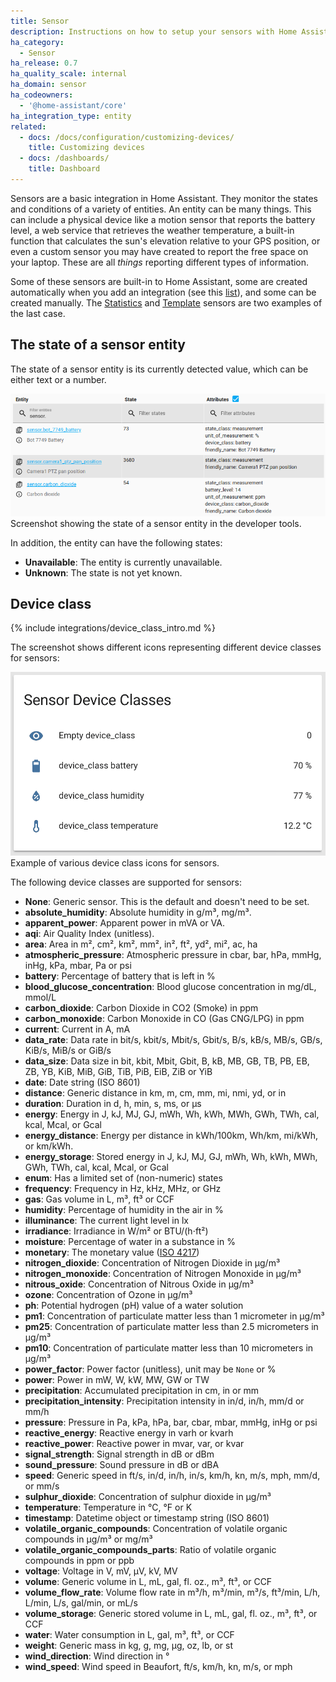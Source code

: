 ```yaml
---
title: Sensor
description: Instructions on how to setup your sensors with Home Assistant.
ha_category:
  - Sensor
ha_release: 0.7
ha_quality_scale: internal
ha_domain: sensor
ha_codeowners:
  - '@home-assistant/core'
ha_integration_type: entity
related:
  - docs: /docs/configuration/customizing-devices/
    title: Customizing devices
  - docs: /dashboards/
    title: Dashboard
---
```


Sensors are a basic integration in Home Assistant. They monitor the states and conditions of a variety of entities. An entity can be many things. This can include a physical device like a motion sensor that reports the battery level, a web service that retrieves the weather temperature, a built-in function that calculates the sun's elevation relative to your GPS position, or even a custom sensor you may have created to report the free space on your laptop. These are all _things_ reporting different types of information.

Some of these sensors are built-in to Home Assistant, some are created automatically when you add an integration (see this [list](/integrations/#sensor)), and some can be created manually. The [Statistics](/integrations/statistics) and [Template](/integrations/template) sensors are two examples of the last case.

## The state of a sensor entity

The state of a sensor entity is its currently detected value, which can be either text or a number.

<p class='img'>
<img src='/images/integrations/sensor/state_sensor.png' alt='Screenshot showing the state of a sensor entity in the developer tools' />
Screenshot showing the state of a sensor entity in the developer tools.
</p>

In addition, the entity can have the following states:

- **Unavailable**: The entity is currently unavailable.
- **Unknown**: The state is not yet known.

## Device class

{% include integrations/device_class_intro.md %}

The screenshot shows different icons representing different device classes for sensors:

<p class='img'>
<img src='/images/screenshots/sensor_device_classes_icons.png' />
Example of various device class icons for sensors.
</p>

The following device classes are supported for sensors:

- **None**: Generic sensor. This is the default and doesn't need to be set.
- **absolute_humidity**: Absolute humidity in g/m³, mg/m³.
- **apparent_power**: Apparent power in mVA or VA.
- **aqi**: Air Quality Index (unitless).
- **area**: Area in m², cm², km², mm², in², ft², yd², mi², ac, ha
- **atmospheric_pressure**: Atmospheric pressure in cbar, bar, hPa, mmHg, inHg, kPa, mbar, Pa or psi
- **battery**: Percentage of battery that is left in %
- **blood_glucose_concentration**: Blood glucose concentration in mg/dL, mmol/L
- **carbon_dioxide**: Carbon Dioxide in CO2 (Smoke) in ppm
- **carbon_monoxide**: Carbon Monoxide in CO (Gas CNG/LPG) in ppm
- **current**: Current in A, mA
- **data_rate**: Data rate in bit/s, kbit/s, Mbit/s, Gbit/s, B/s, kB/s, MB/s, GB/s, KiB/s, MiB/s or GiB/s
- **data_size**: Data size in bit, kbit, Mbit, Gbit, B, kB, MB, GB, TB, PB, EB, ZB, YB, KiB, MiB, GiB, TiB, PiB, EiB, ZiB or YiB
- **date**: Date string (ISO 8601)
- **distance**: Generic distance in km, m, cm, mm, mi, nmi, yd, or in
- **duration**: Duration in d, h, min, s, ms, or µs
- **energy**: Energy in J, kJ, MJ, GJ, mWh, Wh, kWh, MWh, GWh, TWh, cal, kcal, Mcal, or Gcal
- **energy_distance**: Energy per distance in kWh/100km, Wh/km, mi/kWh, or km/kWh.
- **energy_storage**: Stored energy in J, kJ, MJ, GJ, mWh, Wh, kWh, MWh, GWh, TWh, cal, kcal, Mcal, or Gcal
- **enum**: Has a limited set of (non-numeric) states
- **frequency**: Frequency in Hz, kHz, MHz, or GHz
- **gas**: Gas volume in L, m³, ft³ or CCF
- **humidity**: Percentage of humidity in the air in %
- **illuminance**: The current light level in lx
- **irradiance**: Irradiance in W/m² or BTU/(h⋅ft²)
- **moisture**: Percentage of water in a substance in %
- **monetary**: The monetary value ([ISO 4217](https://en.wikipedia.org/wiki/ISO_4217#Active_codes))
- **nitrogen_dioxide**: Concentration of Nitrogen Dioxide in µg/m³
- **nitrogen_monoxide**: Concentration of Nitrogen Monoxide in µg/m³
- **nitrous_oxide**: Concentration of Nitrous Oxide in µg/m³
- **ozone**: Concentration of Ozone in µg/m³
- **ph**: Potential hydrogen (pH) value of a water solution
- **pm1**: Concentration of particulate matter less than 1 micrometer in µg/m³
- **pm25**: Concentration of particulate matter less than 2.5 micrometers in µg/m³
- **pm10**: Concentration of particulate matter less than 10 micrometers in µg/m³
- **power_factor**: Power factor (unitless), unit may be `None` or %
- **power**: Power in mW, W, kW, MW, GW or TW
- **precipitation**: Accumulated precipitation in cm, in or mm
- **precipitation_intensity**: Precipitation intensity in in/d, in/h, mm/d or mm/h
- **pressure**: Pressure in Pa, kPa, hPa, bar, cbar, mbar, mmHg, inHg or psi
- **reactive_energy**: Reactive energy in varh or kvarh
- **reactive_power**: Reactive power in mvar, var, or kvar
- **signal_strength**: Signal strength in dB or dBm
- **sound_pressure**: Sound pressure in dB or dBA
- **speed**: Generic speed in ft/s, in/d, in/h, in/s, km/h, kn, m/s, mph, mm/d, or mm/s
- **sulphur_dioxide**: Concentration of sulphur dioxide in µg/m³
- **temperature**: Temperature in °C, °F or K
- **timestamp**: Datetime object or timestamp string (ISO 8601)
- **volatile_organic_compounds**: Concentration of volatile organic compounds in µg/m³ or mg/m³
- **volatile_organic_compounds_parts**: Ratio of volatile organic compounds in ppm or ppb
- **voltage**: Voltage in V, mV, µV, kV, MV
- **volume**: Generic volume in L, mL, gal, fl. oz., m³, ft³, or CCF
- **volume_flow_rate**: Volume flow rate in m³/h, m³/min, m³/s, ft³/min, L/h, L/min, L/s, gal/min, or mL/s
- **volume_storage**: Generic stored volume in L, mL, gal, fl. oz., m³, ft³, or CCF
- **water**: Water consumption in L, gal, m³, ft³, or CCF
- **weight**: Generic mass in kg, g, mg, µg, oz, lb, or st
- **wind_direction**: Wind direction in °
- **wind_speed**: Wind speed in Beaufort, ft/s, km/h, kn, m/s, or mph
